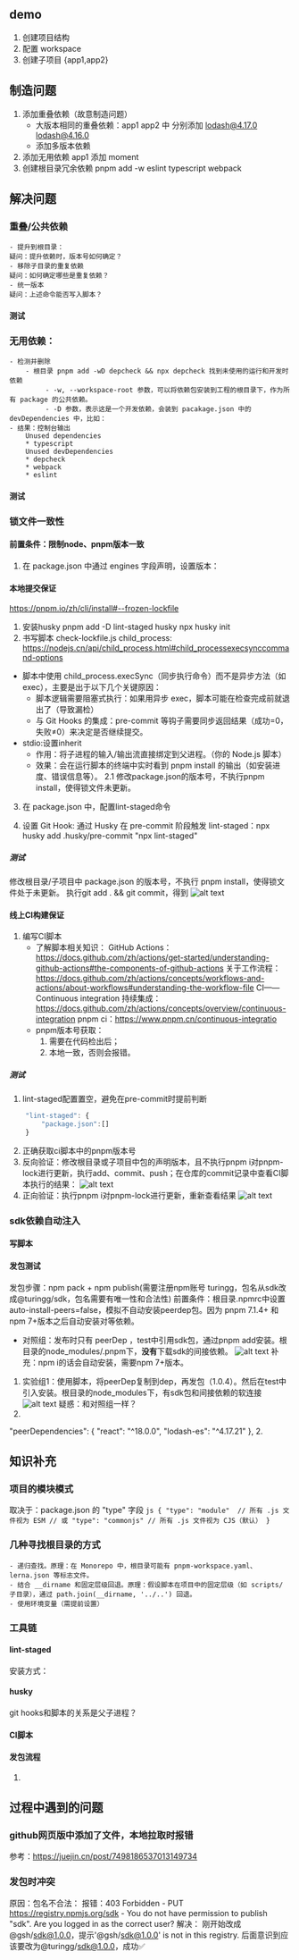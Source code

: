 ## demo
1. 创建项目结构
2. 配置 workspace
3. 创建子项目 {app1,app2} 

## 制造问题
1. 添加重叠依赖（故意制造问题）
    - 大版本相同的重叠依赖：app1 app2 中 分别添加  lodash@4.17.0 lodash@4.16.0
    - 添加多版本依赖
        <!-- app1 添加 axios@0.21.1；
        app1 添加 axios@1.0.0； -->
3. 添加无用依赖
    app1 添加 moment
4. 创建根目录冗余依赖
    pnpm add -w eslint typescript webpack

## 解决问题
### 重叠/公共依赖
    - 提升到根目录：
    疑问：提升依赖时，版本号如何确定？
    - 移除子目录的重复依赖
    疑问：如何确定哪些是重复依赖？
    - 统一版本
    疑问：上述命令能否写入脚本？
#### 测试
### 无用依赖：
    - 检测并删除
        - 根目录 pnpm add -wD depcheck && npx depcheck 找到未使用的运行和开发时依赖
             - -w, --workspace-root 参数，可以将依赖包安装到工程的根目录下，作为所有 package 的公共依赖。
             - -D 参数，表示这是一个开发依赖，会装到 pacakage.json 中的 devDependencies 中，比如：
    - 结果：控制台输出
        Unused dependencies
        * typescript
        Unused devDependencies
        * depcheck
        * webpack
        * eslint
#### 测试
### 锁文件一致性
#### 前置条件：限制node、pnpm版本一致
1. 在 package.json 中通过 engines 字段声明，设置版本：
#### 本地提交保证
https://pnpm.io/zh/cli/install#--frozen-lockfile

1. 安装husky
pnpm add -D lint-staged husky
npx husky init 
2. 书写脚本 check-lockfile.js
child_process: https://nodejs.cn/api/child_process.html#child_processexecsynccommand-options
- 脚本中使用 child_process.execSync（同步执行命令）而不是异步方法（如 exec），主要是出于以下几个关键原因：
    - 脚本逻辑需要阻塞式执行：如果用异步 exec，脚本可能在检查完成前就退出了（导致漏检）
    - 与 Git Hooks 的集成：pre-commit 等钩子需要同步返回结果（成功=0，失败≠0）来决定是否继续提交。
- stdio:设置inherit
    - 作用：将子进程的输入/输出流直接绑定到父进程。（你的 Node.js 脚本）
    - 效果：会在运行脚本的终端中实时看到 pnpm install 的输出（如安装进度、错误信息等）。
2.1 修改package.json的版本号，不执行pnpm install，使得锁文件未更新。
3. 在 package.json 中，配置lint-staged命令

4. 设置 Git Hook:
通过 Husky 在 pre-commit 阶段触发 lint-staged：npx husky add .husky/pre-commit "npx lint-staged"

##### 测试
修改根目录/子项目中 package.json 的版本号，不执行 pnpm install，使得锁文件处于未更新。
执行git add . && git commit，得到
![alt text](image.png)

#### 线上CI构建保证
1. 编写CI脚本
    - 了解脚本相关知识：
        GitHub Actions：https://docs.github.com/zh/actions/get-started/understanding-github-actions#the-components-of-github-actions
        关于工作流程：https://docs.github.com/zh/actions/concepts/workflows-and-actions/about-workflows#understanding-the-workflow-file
        CI——Continuous integration  持续集成：https://docs.github.com/zh/actions/concepts/overview/continuous-integration
        pnpm ci：https://www.pnpm.cn/continuous-integratio
    - pnpm版本号获取：
        1. 需要在代码检出后；
        2. 本地一致，否则会报错。
##### 测试
1. lint-staged配置置空，避免在pre-commit时提前判断
```js
    "lint-staged": {
        "package.json":[]
    }
```
2. 正确获取ci脚本中的pnpm版本号
3. 反向验证：修改根目录或子项目中包的声明版本，且不执行pnpm i对pnpm-lock进行更新，执行add、commit、push；在仓库的commit记录中查看CI脚本执行的结果：
    ![alt text](image-1.png)
4. 正向验证：执行pnpm i对pnpm-lock进行更新，重新查看结果
    ![alt text](image-2.png)


### sdk依赖自动注入
#### 写脚本
#### 发包测试
发包步骤：npm pack + npm publish(需要注册npm账号 turingg，包名从sdk改成@turingg/sdk，包名需要有唯一性和合法性)
前置条件：根目录.npmrc中设置auto-install-peers=false，模拟不自动安装peerdep包。因为 pnpm 7.1.4+ 和 npm 7+版本之后自动安装对等依赖。

- 对照组：发布时只有 peerDep ，test中引用sdk包，通过pnpm add安装。根目录的node_modules/.pnpm下，**没有**下载sdk的间接依赖。
    ![alt text](image-3.png)
    补充：npm i的话会自动安装，需要npm 7+版本。

1. 实验组1：使用脚本，将peerDep复制到dep，再发包（1.0.4）。然后在test中引入安装。根目录的node_modules下，有sdk包和间接依赖的软连接
![alt text](image-4.png)
    疑惑：和对照组一样？
2. 
  "peerDependencies": {
    "react": "^18.0.0",
    "lodash-es": "^4.17.21"
  },
2. 

## 知识补充
### 项目的模块模式
取决于：package.json 的 "type" 字段
    ```js
    {
    "type": "module"  // 所有 .js 文件视为 ESM
    // 或
    "type": "commonjs" // 所有 .js 文件视为 CJS（默认）
    }
    ```
### 几种寻找根目录的方式
    - 递归查找。原理：在 Monorepo 中，根目录可能有 pnpm-workspace.yaml、lerna.json 等标志文件。
    - 结合 __dirname 和固定层级回退。原理：假设脚本在项目中的固定层级（如 scripts/ 子目录），通过 path.join(__dirname, '../..') 回退。
    - 使用环境变量（需提前设置）



### 工具链
#### lint-staged
安装方式：

#### husky
git hooks和脚本的关系是父子进程？

#### CI脚本

#### 发包流程
1. 

## 过程中遇到的问题
### github网页版中添加了文件，本地拉取时报错
参考：https://juejin.cn/post/7498186537013149734

### 发包时冲突
原因：包名不合法：
报错：403 Forbidden - PUT https://registry.npmjs.org/sdk - You do not have permission to publish "sdk". Are you logged in as the correct user?
解决：
    刚开始改成@gsh/sdk@1.0.0，提示'@gsh/sdk@1.0.0' is not in this registry.
    后面意识到应该要改为@turingg/sdk@1.0.0，成功✅
